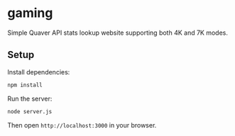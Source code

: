 # gaming

Simple Quaver API stats lookup website supporting both 4K and 7K modes.

## Setup

Install dependencies:
```bash
npm install
```

Run the server:
```bash
node server.js
```

Then open `http://localhost:3000` in your browser.

